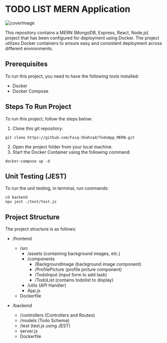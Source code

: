 # TODO LIST MERN Application

<!-- ![coverImage](https://github.com/Faiq-Shahzad/TodoApp_MERN/assets/85623366/fa8eb3c7-ee1d-4c9c-a4c9-09fc11903aa0) -->

![coverImage](https://github.com/Faiq-Shahzad/TodoApp_MERN/assets/85623366/cf0ac307-78cf-4cd7-984a-4482dc8b00d0)





This repository contains a MERN (MongoDB, Express, React, Node.js) project that has been configured for deployment using Docker. The project utilizes Docker containers to ensure easy and consistent deployment across different environments.

## Prerequisites
To run this project, you need to have the following tools installed:

- Docker
- Docker Compose

## Steps To Run Project
To run this project, follow the steps below:

1. Clone this git repository:

```
git clone https://github.com/Faiq-Shahzad/TodoApp_MERN.git
```
2. Open the project folder from your local machine.
3. Start the Docker Container using the following command:
```
docker-compose up -d
```

## Unit Testing (JEST)
To run the unit testing, in terminal, run commands:
```
cd backend
npx jest ./test/test.js
```
## Project Structure
The project structure is as follows:

- /frontend
  - /src
    - /assets (containing background images, etc.)
    - /components
      - /BackgroundImage (background image component)
      - /ProfilePicture (profile picture component)
      - /TodoInput (input form to add task)
      - /TodoList (contains todolist to display)
    - /utils (API Handler)
    - App.js
  - Dockerfile
  
- /backend
  - /controllers (Controllers and Routes)
  - /models (Todo Schema)
  - /test (test.js using JEST)
  - server.js
  - Dockerfile
